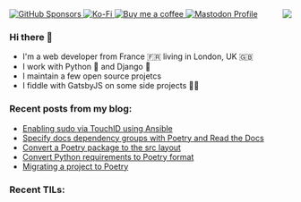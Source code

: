 <img align="right" src="https://github-readme-stats.vercel.app/api?username=browniebroke&show_icons=true">

<a href="https://github.com/sponsors/browniebroke">
  <img alt="GitHub Sponsors" src="https://img.shields.io/github/sponsors/browniebroke?logo=github&style=flat-square">
</a>
<a href="https://ko-fi.com/browniebroke">
  <img alt="Ko-Fi" src="https://img.shields.io/badge/Ko--fi-00b9fe?style=flat-square&logo=ko-fi">
</a>
<a href="https://www.buymeacoffee.com/browniebroke">
  <img alt="Buy me a coffee" src="https://img.shields.io/badge/Buy%20me%20a%20coffee-ffdd00?style=flat-square&logo=buy-me-a-coffee&logoColor=000000">
</a>
<a rel="me" href="https://fosstodon.org/@browniebroke">
  <img alt="Mastodon Profile" src="https://img.shields.io/mastodon/follow/109287018935608331?domain=https%3A%2F%2Ffosstodon.org&style=social">
</a>



### Hi there 👋

- I'm a web developer from France 🇫🇷 living in London, UK 🇬🇧
- I work with Python :snake: and Django :unicorn:
- I maintain a few open source projetcs
- I fiddle with GatsbyJS on some side projects :man_in_tuxedo:

### Recent posts from my blog:

<!--START_SECTION:blog-->
* [Enabling sudo via TouchID using Ansible](https:&#x2F;&#x2F;browniebroke.com&#x2F;blog&#x2F;enabling-sudo-via-touchid-using-ansible&#x2F;)
* [Specify docs dependency groups with Poetry and Read the Docs](https:&#x2F;&#x2F;browniebroke.com&#x2F;blog&#x2F;specify-docs-dependency-groups-with-poetry-and-read-the-docs&#x2F;)
* [Convert a Poetry package to the src layout](https:&#x2F;&#x2F;browniebroke.com&#x2F;blog&#x2F;convert-existing-poetry-to-src-layout&#x2F;)
* [Convert Python requirements to Poetry format](https:&#x2F;&#x2F;browniebroke.com&#x2F;blog&#x2F;convert-requirements-to-pyproject&#x2F;)
* [Migrating a project to Poetry](https:&#x2F;&#x2F;browniebroke.com&#x2F;blog&#x2F;migrating-project-to-poetry&#x2F;)
<!--END_SECTION:blog-->

### Recent TILs:

<!--START_SECTION:tils-->
<!--END_SECTION:tils-->
